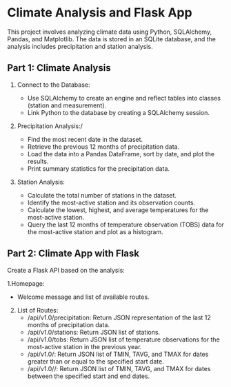 # Climate Analysis and Flask App
This project involves analyzing climate data using Python, SQLAlchemy, Pandas, and Matplotlib. The data is stored in an SQLite database, and the analysis includes precipitation and station analysis.

## Part 1: Climate Analysis
1. Connect to the Database:
   * Use SQLAlchemy to create an engine and reflect tables into classes (station and measurement).
   * Link Python to the database by creating a SQLAlchemy session.

2. Precipitation Analysis:/
   * Find the most recent date in the dataset.
   * Retrieve the previous 12 months of precipitation data.
   * Load the data into a Pandas DataFrame, sort by date, and plot the results.
   * Print summary statistics for the precipitation data.

3. Station Analysis:
   * Calculate the total number of stations in the dataset.
   * Identify the most-active station and its observation counts.
   * Calculate the lowest, highest, and average temperatures for the most-active station.
   * Query the last 12 months of temperature observation (TOBS) data for the most-active station and plot as a histogram.

## Part 2: Climate App with Flask
Create a Flask API based on the analysis:

1.Homepage:
   * Welcome message and list of available routes.

2. List of Routes:
   * /api/v1.0/precipitation: Return JSON representation of the last 12 months of precipitation data.
   * /api/v1.0/stations: Return JSON list of stations.
   * /api/v1.0/tobs: Return JSON list of temperature observations for the most-active station in the previous year.
   * /api/v1.0/<start>: Return JSON list of TMIN, TAVG, and TMAX for dates greater than or equal to the specified start date.
   * /api/v1.0/<start>/<end>: Return JSON list of TMIN, TAVG, and TMAX for dates between the specified start and end dates.
